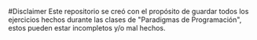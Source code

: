 #Disclaimer
Este repositorio se creó con el propósito de guardar todos los ejercicios hechos durante las clases de "Paradigmas de Programación", estos pueden estar incompletos y/o mal hechos.
